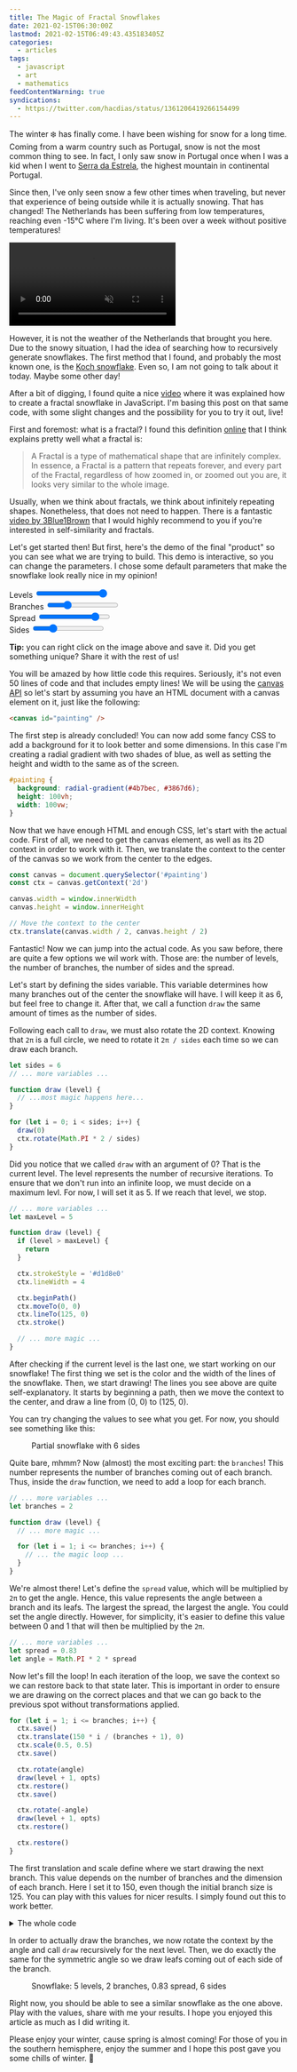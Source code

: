 ```yaml
---
title: The Magic of Fractal Snowflakes
date: 2021-02-15T06:30:00Z
lastmod: 2021-02-15T06:49:43.435183405Z
categories:
  - articles
tags:
  - javascript
  - art
  - mathematics
feedContentWarning: true
syndications:
  - https://twitter.com/hacdias/status/1361206419266154499
---
```


The winter ❄️ has finally come. I have been wishing for snow for a long time. Coming from a warm country such as Portugal, snow is not the most common thing to see. In fact, I only saw snow in Portugal once when I was a kid when I went to [Serra da Estrela](https://en.wikipedia.org/wiki/Serra_da_Estrela), the highest mountain in continental Portugal.

<!--more-->

Since then, I've only seen snow a few other times when traveling, but never that experience of being outside while it is actually snowing. That has changed! The Netherlands has been suffering from low temperatures, reaching even -15°C where I'm living. It's been over a week without positive temperatures!

<video autoplay muted loop>
  <source src="https://cdn.hacdias.com/media/2021-02-snow-eindhoven.mp4" type="video/mp4">
  Your browser does not support the video tag.
</video>

However, it is not the weather of the Netherlands that brought you here. Due to the snowy situation, I had the idea of searching how to recursively generate snowflakes. The first method that I found, and probably the most known one, is the [Koch snowflake](https://en.wikipedia.org/wiki/Koch_snowflake). Even so, I am not going to talk about it today. Maybe some other day!

After a bit of digging, I found quite a nice [video](https://www.youtube.com/watch?v=HXTC5LSep3M) where it was explained how to create a fractal snowflake in JavaScript. I'm basing this post on that same code, with some slight changes and the possibility for you to try it out, live!

First and foremost: what is a fractal? I found this definition [online](https://iternal.us/what-is-a-fractal) that I think explains pretty well what a fractal is:

> A Fractal is a type of mathematical shape that are infinitely complex. In essence, a Fractal is a pattern that repeats forever, and every part of the Fractal, regardless of how zoomed in, or zoomed out you are, it looks very similar to the whole image.

Usually, when we think about fractals, we think about infinitely repeating shapes. Nonetheless, that does not need to happen. There is a fantastic [video by 3Blue1Brown](https://www.youtube.com/watch?v=gB9n2gHsHN4) that I would highly recommend to you if you're interested in self-similarity and fractals.

Let's get started then! But first, here's the demo of the final "product" so you can see what we are trying to build. This demo is interactive, so you can change the parameters. I chose some default parameters that make the snowflake look really nice in my opinion!

<div class="fw snowflakes">
  <canvas data-mode=interactive />
</div>

<div id=controls>
  <div>
    <label>Levels</label>
    <input id=maxLevel type=range min=1 max=5 value=5 step=1/>
  </div>
  <div>
    <label>Branches</label>
    <input id=branches type=range min=1 max=5 value=2 step=1/>
  </div>
  <div>
    <label>Spread</label>
    <input id=spread type=range min=0 max=1 value="0.83" step='0.01'/>
  </div>
  <div>
    <label>Sides</label>
    <input id=sides type=range min=3 max=15 value=6 step=1 />
  </div>
</div>

**Tip:** you can right click on the image above and save it. Did you get something unique? Share it with the rest of us!

You will be amazed by how little code this requires. Seriously, it's not even 50 lines of code and that includes empty lines! We will be using the [canvas API](https://developer.mozilla.org/en-US/docs/Web/API/Canvas_API) so let's start by assuming you have an HTML document with a canvas element on it, just like the following:

```html
<canvas id="painting" />
```

The first step is already concluded! You can now add some fancy CSS to add a background for it to look better and some dimensions. In this case I'm creating a radial gradient with two shades of blue, as well as setting the height and width to the same as of the screen.

```css
#painting {
  background: radial-gradient(#4b7bec, #3867d6);
  height: 100vh;
  width: 100vw;
}
```

Now that we have enough HTML and enough CSS, let's start with the actual code. First of all, we need to get the canvas element, as well as its 2D context in order to work with it. Then, we translate the context to the center of the canvas so we work from the center to the edges.

```javascript
const canvas = document.querySelector('#painting')
const ctx = canvas.getContext('2d')

canvas.width = window.innerWidth
canvas.height = window.innerHeight

// Move the context to the center
ctx.translate(canvas.width / 2, canvas.height / 2)
```

Fantastic! Now we can jump into the actual code. As you saw before, there are quite a few options we wil work with. Those are: the number of levels, the number of branches, the number of sides and the spread.

Let's start by defining the sides variable. This variable determines how many branches out of the center the snowflake will have. I will keep it as 6, but feel free to change it. After that, we call a function `draw` the same amount of times as the number of sides.

Following each call to `draw`, we must also rotate the 2D context. Knowing that `2π` is a full circle, we need to rotate it `2π / sides` each time so we can draw each branch.


```javascript
let sides = 6
// ... more variables ...

function draw (level) {
  // ...most magic happens here...
}

for (let i = 0; i < sides; i++) {
  draw(0)
  ctx.rotate(Math.PI * 2 / sides)
}
```

Did you notice that we called `draw` with an argument of 0? That is the current level. The level represents the number of recursive iterations. To ensure that we don't run into an infinite loop, we must decide on a maximum levl. For now, I will set it as 5. If we reach that level, we stop.

```javascript
// ... more variables ...
let maxLevel = 5

function draw (level) {
  if (level > maxLevel) {
    return
  }

  ctx.strokeStyle = '#d1d8e0'
  ctx.lineWidth = 4

  ctx.beginPath()
  ctx.moveTo(0, 0)
  ctx.lineTo(125, 0)
  ctx.stroke()

  // ... more magic ...
}
```

After checking if the current level is the last one, we start working on our snowflake! The first thing we set is the color and the width of the lines of the snowflake. Then, we start drawing! The lines you see above are quite self-explanatory. It starts by beginning a path, then we move the context to the center, and draw a line from (0, 0) to (125, 0).

You can try changing the values to see what you get. For now, you should see something like this:

<figure class="fw">
  <div class="snowflakes">
    <canvas data-mode=static data-levels=0 data-branches=0 data-spread=0 data-sides=6 />
  </div>
  <figcaption><p>Partial snowflake with 6 sides</p></figcaption>
</figure>

Quite bare, mhmm? Now (almost) the most exciting part: the `branches`! This number represents the number of branches coming out of each branch. Thus, inside the `draw` function, we need to add a loop for each branch.

```javascript
// ... more variables ...
let branches = 2

function draw (level) {
  // ... more magic ...

  for (let i = 1; i <= branches; i++) {
    // ... the magic loop ...
  }
}
```

We're almost there! Let's define the `spread` value, which will be multiplied by `2π` to get the angle. Hence, this value represents the angle between a branch and its leafs. The largest the spread, the largest the angle. You could set the angle directly. However, for simplicity, it's easier to define this value between 0 and 1 that will then be multiplied by the `2π`.

```javascript
// ... more variables ...
let spread = 0.83
let angle = Math.PI * 2 * spread
```

Now let's fill the loop! In each iteration of the loop, we save the context so we can restore back to that state later. This is important in order to ensure we are drawing on the correct places and that we can go back to the previous spot without transformations applied.

```javascript
for (let i = 1; i <= branches; i++) {
  ctx.save()
  ctx.translate(150 * i / (branches + 1), 0)
  ctx.scale(0.5, 0.5)
  ctx.save()

  ctx.rotate(angle)
  draw(level + 1, opts)
  ctx.restore()
  ctx.save()

  ctx.rotate(-angle)
  draw(level + 1, opts)
  ctx.restore()

  ctx.restore()
}
```

The first translation and scale define where we start drawing the next branch. This value depends on the number of branches and the dimension of each branch. Here I set it to 150, even though the initial branch size is 125. You can play with this values for nicer results. I simply found out this to work better.

<details>
  <summary>The whole code</summary>

  ```javascript
  const canvas = document.querySelector('#painting')
  const ctx = canvas.getContext('2d')
  canvas.width = window.innerWidth
  canvas.height = window.innerHeight

  const maxLevel = 5
  const branches = 2
  const sides = Math.floor((Math.random() * 10) + 3)
  const spread = (Math.random() * 0.48) + 0.51
  const strokeColor = '#d1d8e0'
  const lineWidth = 4
  const angle = Math.PI * 2 * spread

  function draw (level) {
    if (level > maxLevel) {
      return
    }

    ctx.strokeStyle = strokeColor
    ctx.lineWidth = lineWidth
    ctx.beginPath()
    ctx.moveTo(0, 0)
    ctx.lineTo(125, 0)
    ctx.stroke()

    for (let i = 1; i <= branches; i++) {
      ctx.save()
      ctx.translate(150 * i / (branches + 1), 0)
      ctx.scale(0.5, 0.5) // smaller from now on
      ctx.save()

      ctx.rotate(angle)
      draw(level + 1, opts)
      ctx.restore()
      ctx.save()

      ctx.rotate(-angle)
      draw(level + 1, opts)
      ctx.restore()

      ctx.restore()
    }
  }

  for (let i = 0; i < sides; i++) {
    draw(0)
    ctx.rotate(Math.PI * 2 / sides)
  }
  ```
</details>

In order to actually draw the branches, we now rotate the context by the angle and call `draw` recursively for the next level. Then, we do exactly the same for the symmetric angle so we draw leafs coming out of each side of the branch.

<figure class="fw">
  <div class="snowflakes">
    <canvas data-mode=static data-levels="5" data-branches="2" data-spread="0.83" data-sides="6" />
  </div>
  <figcaption><p>Snowflake: 5 levels, 2 branches, 0.83 spread, 6 sides</p></figcaption>
</figure>

Right now, you should be able to see a similar snowflake as the one above. Play with the values, share with me your results. I hope you enjoyed this article as much as I did writing it.

Please enjoy your winter, cause spring is almost coming! For those of you in the southern hemisphere, enjoy the summer and I hope this post gave you some chills of winter. 🥶

<script>
function random() {
  maxLevel = 5
  branches = 2
  sides = Math.floor((Math.random() * 10) + 3)
  spread = (Math.random() * 0.48) + 0.51
}

function draw(level, opts) {
  const { ctx, maxLevel, branches, angle, strokeColor, lineWidth } = opts
  if (level > maxLevel) {
    return
  }

  ctx.strokeStyle = strokeColor
  ctx.lineWidth = lineWidth
  ctx.beginPath()
  ctx.moveTo(0, 0)
  ctx.lineTo(125, 0)
  ctx.stroke()

  for (let i = 1; i <= branches; i++) {
    ctx.save()
    ctx.translate(150 * i / (branches + 1), 0)
    ctx.scale(0.5, 0.5) // smaller from now on
    ctx.save()

    ctx.rotate(angle)
    draw(level + 1, opts)
    ctx.restore()
    ctx.save()

    ctx.rotate(-angle)
    draw(level + 1, opts)
    ctx.restore()

    ctx.restore()
  }
}

function drawSnowflake(opts) {
  const { ctx, maxLevel, branches, spread, sides, strokeColor, lineWidth } = opts

  ctx.resetTransform()
  ctx.clearRect(0, 0, ctx.canvas.width, ctx.canvas.height)
  ctx.translate(ctx.canvas.width / 2, ctx.canvas.height / 2)

  let angle = Math.PI * 2 * spread

  for (let i = 0; i < sides; i++) {
    draw(0, { angle, ctx, ...opts })
    ctx.rotate(Math.PI * 2 / sides)
  }
}

function drawFromInput (ctx) {
  const values = {
    ctx,
    maxLevel: Number.parseInt(document.getElementById('maxLevel').value),
    branches: Number.parseInt(document.getElementById('branches').value),
    spread: Number.parseFloat(document.getElementById('spread').value),
    sides: Number.parseInt(document.getElementById('sides').value),
    strokeColor: '#d1d8e0',
    lineWidth: 4
  }

  drawSnowflake(values)
}

const snowflakes = Array.from(document.querySelectorAll('.snowflakes canvas'))
  .forEach(canvas => {
    const mode = canvas.dataset.mode
    const ctx = canvas.getContext('2d')
    canvas.width = canvas.height = 400

    if (mode === 'interactive') {
      drawFromInput(ctx)

      document.getElementById('maxLevel').addEventListener('change', () => drawFromInput(ctx))
      document.getElementById('branches').addEventListener('change', () => drawFromInput(ctx))
      document.getElementById('spread').addEventListener('change', () => drawFromInput(ctx))
      document.getElementById('sides').addEventListener('change', () => drawFromInput(ctx))
    } else {
      drawSnowflake({
        ctx,
        maxLevel: Number.parseInt(canvas.dataset.levels),
        branches: Number.parseInt(canvas.dataset.branches),
        spread: Number.parseFloat(canvas.dataset.spread),
        sides: Number.parseInt(canvas.dataset.sides),
        strokeColor: '#d1d8e0',
        lineWidth: 4
      })
    }
  })
</script>
